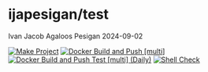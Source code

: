 ijapesigan/test
================
Ivan Jacob Agaloos Pesigan
2024-09-02

<!-- README.md is generated from .setup/readme/README.Rmd. Please edit that file -->

<!-- badges: start -->

[![Make
Project](https://github.com/ijapesigan/docker-test/actions/workflows/make.yml/badge.svg)](https://github.com/ijapesigan/docker-test/actions/workflows/make.yml)
[![Docker Build and Push
\[multi\]](https://github.com/ijapesigan/docker-test/actions/workflows/docker-build-push-multi.yml/badge.svg)](https://github.com/ijapesigan/docker-test/actions/workflows/docker-build-push-multi.yml)
[![Docker Build and Push Test \[multi\]
(Daily)](https://github.com/ijapesigan/docker-test/actions/workflows/docker-build-push-daily-multi-test.yml/badge.svg)](https://github.com/ijapesigan/docker-test/actions/workflows/docker-build-push-daily-multi-test.yml)
[![Shell
Check](https://github.com/ijapesigan/docker-test/actions/workflows/shellcheck.yml/badge.svg)](https://github.com/ijapesigan/docker-test/actions/workflows/shellcheck.yml)
<!-- badges: end -->
